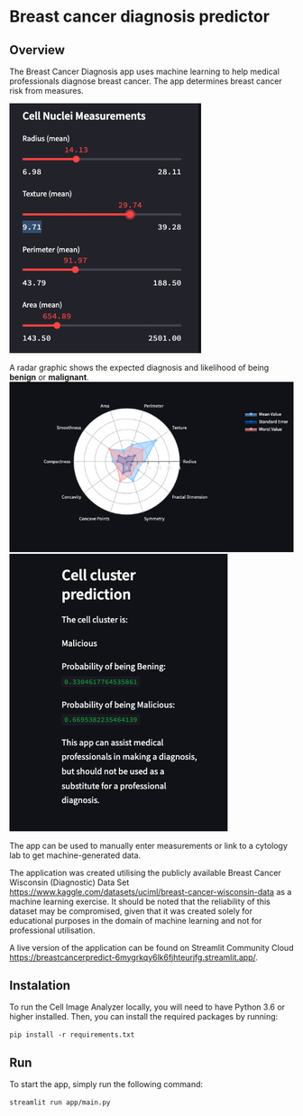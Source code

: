 # Breast cancer diagnosis predictor

## Overview

The Breast Cancer Diagnosis app uses machine learning to help medical professionals diagnose breast cancer. The app determines breast cancer risk from measures. 

**![radial](screenshots/exmp.png)**


A radar graphic shows the expected diagnosis and likelihood of being **benign** or **malignant**.
**![radial](screenshots/radial.png)**
**![radial](screenshots/pred.png)**

The app can be used to manually enter measurements or link to a cytology lab to get machine-generated data. 

The application was created utilising the publicly available Breast Cancer Wisconsin (Diagnostic) Data Set <https://www.kaggle.com/datasets/uciml/breast-cancer-wisconsin-data> as a machine learning exercise. It should be noted that the reliability of this dataset may be compromised, given that it was created solely for educational purposes in the domain of machine learning and not for professional utilisation.

A live version of the application can be found on Streamlit Community Cloud <https://breastcancerpredict-6mygrkqy6lk6fjhteurjfg.streamlit.app/>.

## Instalation

To run the Cell Image Analyzer locally, you will need to have Python 3.6 or higher installed. Then, you can install the required packages by running:

`pip install -r requirements.txt`

## Run

To start the app, simply run the following command:

`streamlit run app/main.py`


